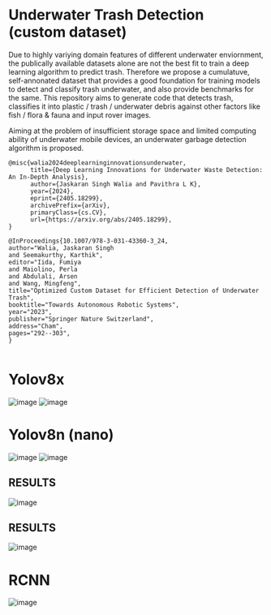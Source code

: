 # Underwater Trash Detection (custom dataset)
Due to highly variying domain features of different underwater enviornment, the publically available datasets alone are not the best fit to train a deep learning algorithm to predict trash.
Therefore we propose a cumulatuve, self-annonated dataset that provides a good foundation for training models to detect and classify trash underwater, and also provide benchmarks for the same.
This repository aims to generate code that detects trash, classifies it into plastic / trash / underwater debris against other factors like fish / flora & fauna and input rover images.

Aiming at the problem of insufficient storage space and limited computing ability of underwater mobile devices, an underwater garbage detection algorithm is proposed.


```
@misc{walia2024deeplearninginnovationsunderwater,
      title={Deep Learning Innovations for Underwater Waste Detection: An In-Depth Analysis}, 
      author={Jaskaran Singh Walia and Pavithra L K},
      year={2024},
      eprint={2405.18299},
      archivePrefix={arXiv},
      primaryClass={cs.CV},
      url={https://arxiv.org/abs/2405.18299}, 
}

@InProceedings{10.1007/978-3-031-43360-3_24,
author="Walia, Jaskaran Singh
and Seemakurthy, Karthik",
editor="Iida, Fumiya
and Maiolino, Perla
and Abdulali, Arsen
and Wang, Mingfeng",
title="Optimized Custom Dataset for Efficient Detection of Underwater Trash",
booktitle="Towards Autonomous Robotic Systems",
year="2023",
publisher="Springer Nature Switzerland",
address="Cham",
pages="292--303",
}


```


# Yolov8x 
![image](https://github.com/karanwxliaa/Underwater-Trash-Detection/assets/95328038/efb0a3c1-528f-4629-ac21-9e3eaaf266fb)
![image](https://github.com/karanwxliaa/Underwater-Trash-Detection/assets/95328038/0714d155-d32c-4557-be64-764302a151cd)


# Yolov8n (nano)
![image](https://github.com/karanwxliaa/Underwater-Trash-Detection/assets/95328038/97ab9abb-1eef-4027-82b9-a24e28111040)
![image](https://github.com/karanwxliaa/Underwater-Trash-Detection/assets/95328038/7d7201d0-fc2a-4cbd-b335-e1a700d51ef5)



## RESULTS
![image](https://user-images.githubusercontent.com/95328038/216963801-3ed4a1d2-9444-4a38-91ab-31a6fec4580a.png)


## RESULTS
![image](https://user-images.githubusercontent.com/95328038/216963724-eb4020c5-4333-45fc-8fea-9a4d5fb28913.png)


# RCNN
![image](https://github.com/karanwxliaa/Underwater-Trash-Detection/blob/main/RCNN/Results%20of%20RCNN.png)



